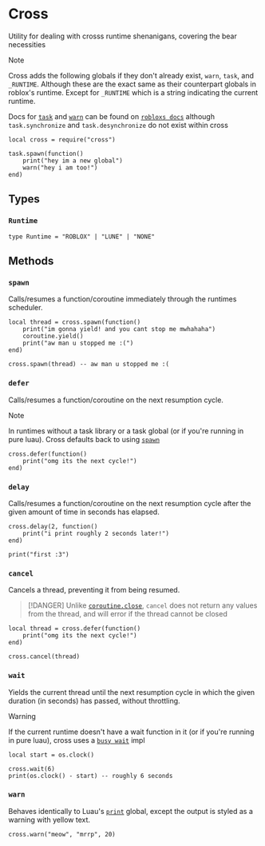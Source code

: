 # Cross

Utility for dealing with crosss runtime shenanigans, covering the bear necessities

> [!NOTE]
> Cross adds the following globals if they don't already exist,
> `warn`, `task`, and `_RUNTIME`. Although these are the exact same as their counterpart globals in roblox's runtime.
> Except for `_RUNTIME` which is a string indicating the current runtime.
>
> Docs for [`task`](https://create.roblox.com/docs/reference/engine/libraries/task#warn) and [`warn`](ttps://create.roblox.com/docs/reference/engine/globals/RobloxGlobals) can be found on [`robloxs docs`](https://create.roblox.com/docs/reference/engine) although `task.synchronize` and `task.desynchronize` do not exist within cross

```luau
local cross = require("cross")

task.spawn(function()
	print("hey im a new global")
	warn("hey i am too!")
end)
```

## Types

### `Runtime`

```luau
type Runtime = "ROBLOX" | "LUNE" | "NONE"
```

## Methods

### `spawn`

Calls/resumes a function/coroutine immediately through the runtimes scheduler.

```luau
local thread = cross.spawn(function()
	print("im gonna yield! and you cant stop me mwhahaha")
	coroutine.yield()
	print("aw man u stopped me :(")
end)

cross.spawn(thread) -- aw man u stopped me :(
```

### `defer`

Calls/resumes a function/coroutine on the next resumption cycle.

> [!NOTE]
> In runtimes without a task library or a task global (or if you're running in pure luau). Cross defaults back to using [`spawn`](#spawn)


```luau
cross.defer(function()
	print("omg its the next cycle!")
end)
```

### `delay`

Calls/resumes a function/coroutine on the next resumption cycle after the given amount of time in seconds has elapsed.

```luau
cross.delay(2, function()
	print("i print roughly 2 seconds later!")
end)

print("first :3")
```

### `cancel`

Cancels a thread, preventing it from being resumed.

> [!DANGER]
> Unlike [`coroutine.close`](https://luau-lang.org/library#coroutine-library:~:text=function%20coroutine.close(co%3A%20thread)%3A%20(boolean%2C%20any%3F)), `cancel` does not return any values from the thread, and will error if the thread cannot be closed


```luau
local thread = cross.defer(function()
	print("omg its the next cycle!")
end)

cross.cancel(thread)
```

### `wait`

Yields the current thread until the next resumption cycle in which the given duration (in seconds) has passed, without throttling.

> [!WARNING]
> If the current runtime doesn't have a wait function in it (or if you're running in pure luau), cross uses a [`busy wait`](https://github.com/kalrnlo/rbxlibs/blob/main/libs/cross/wait.luau) impl

```luau
local start = os.clock()

cross.wait(6)
print(os.clock() - start) -- roughly 6 seconds
```


### `warn`

Behaves identically to Luau's [`print`](https://luau-lang.org/library#global-functions:~:text=function%20print(args%3A%20...any)) global, except the output is styled as a warning with yellow text.

```luau
cross.warn("meow", "mrrp", 20)
```
